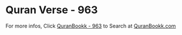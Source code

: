 # Quran Verse - 963 

For more infos, Click [QuranBookk - 963](https://www.quranbookk.com/quran/search?q=963) to Search at [QuranBookk.com](http://quranbookk.com/)